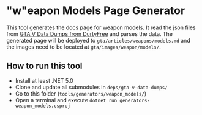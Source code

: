 # "w"eapon Models Page Generator
This tool generates the docs page for weapon models. It read the json files from [GTA V Data Dumps from DurtyFree](https://github.com/DurtyFree/gta-v-data-dumps) and parses the data. The generated page will be deployed to `gta/articles/weapons/models.md` and the images need to be located at `gta/images/weapon/models/`.

## How to run this tool
- Install at least .NET 5.0
- Clone and update all submodules in `deps/gta-v-data-dumps/`
- Go to this folder (`tools/generators/weapon_models/`)
- Open a terminal and execute `dotnet run generators-weapon_models.csproj`